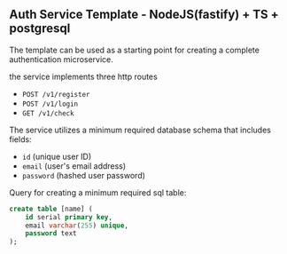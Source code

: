 ## Auth Service Template - NodeJS(fastify) + TS + postgresql
The template can be used as a starting point for creating a complete authentication microservice.

the service implements three http routes
- ```POST /v1/register```
- ```POST /v1/login```
- ```GET /v1/check```

The service utilizes a minimum required database schema that includes fields: 
- ```id``` (unique user ID)
- ```email``` (user's email address)
- ```password``` (hashed user password)

Query for creating a minimum required sql table:
```sql
create table [name] (
    id serial primary key, 
    email varchar(255) unique, 
    password text
); 
```